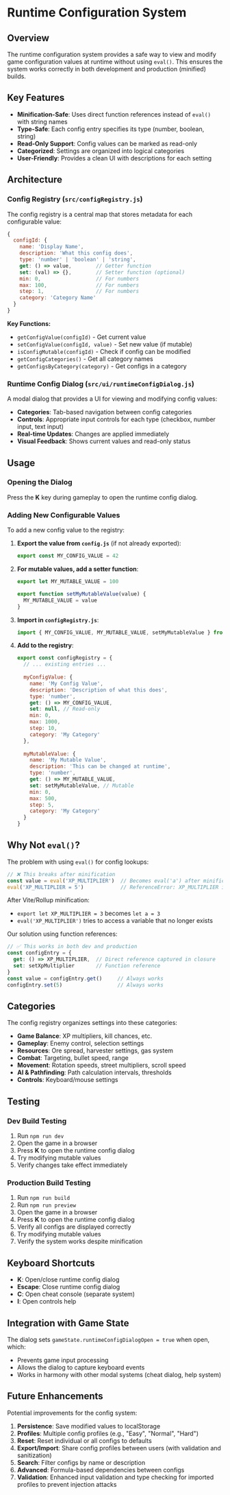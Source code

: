 # Runtime Configuration System

## Overview

The runtime configuration system provides a safe way to view and modify game configuration values at runtime without using `eval()`. This ensures the system works correctly in both development and production (minified) builds.

## Key Features

- **Minification-Safe**: Uses direct function references instead of `eval()` with string names
- **Type-Safe**: Each config entry specifies its type (number, boolean, string)
- **Read-Only Support**: Config values can be marked as read-only
- **Categorized**: Settings are organized into logical categories
- **User-Friendly**: Provides a clean UI with descriptions for each setting

## Architecture

### Config Registry (`src/configRegistry.js`)

The config registry is a central map that stores metadata for each configurable value:

```javascript
{
  configId: {
    name: 'Display Name',
    description: 'What this config does',
    type: 'number' | 'boolean' | 'string',
    get: () => value,        // Getter function
    set: (val) => {},        // Setter function (optional)
    min: 0,                  // For numbers
    max: 100,                // For numbers
    step: 1,                 // For numbers
    category: 'Category Name'
  }
}
```

**Key Functions:**
- `getConfigValue(configId)` - Get current value
- `setConfigValue(configId, value)` - Set new value (if mutable)
- `isConfigMutable(configId)` - Check if config can be modified
- `getConfigCategories()` - Get all category names
- `getConfigsByCategory(category)` - Get configs in a category

### Runtime Config Dialog (`src/ui/runtimeConfigDialog.js`)

A modal dialog that provides a UI for viewing and modifying config values:

- **Categories**: Tab-based navigation between config categories
- **Controls**: Appropriate input controls for each type (checkbox, number input, text input)
- **Real-time Updates**: Changes are applied immediately
- **Visual Feedback**: Shows current values and read-only status

## Usage

### Opening the Dialog

Press the **K** key during gameplay to open the runtime config dialog.

### Adding New Configurable Values

To add a new config value to the registry:

1. **Export the value from `config.js`** (if not already exported):
   ```javascript
   export const MY_CONFIG_VALUE = 42
   ```

2. **For mutable values, add a setter function**:
   ```javascript
   export let MY_MUTABLE_VALUE = 100
   
   export function setMyMutableValue(value) {
     MY_MUTABLE_VALUE = value
   }
   ```

3. **Import in `configRegistry.js`**:
   ```javascript
   import { MY_CONFIG_VALUE, MY_MUTABLE_VALUE, setMyMutableValue } from './config.js'
   ```

4. **Add to the registry**:
   ```javascript
   export const configRegistry = {
     // ... existing entries ...
     
     myConfigValue: {
       name: 'My Config Value',
       description: 'Description of what this does',
       type: 'number',
       get: () => MY_CONFIG_VALUE,
       set: null, // Read-only
       min: 0,
       max: 1000,
       step: 10,
       category: 'My Category'
     },
     
     myMutableValue: {
       name: 'My Mutable Value',
       description: 'This can be changed at runtime',
       type: 'number',
       get: () => MY_MUTABLE_VALUE,
       set: setMyMutableValue, // Mutable
       min: 0,
       max: 500,
       step: 5,
       category: 'My Category'
     }
   }
   ```

## Why Not `eval()`?

The problem with using `eval()` for config lookups:

```javascript
// ❌ This breaks after minification
const value = eval('XP_MULTIPLIER')  // Becomes eval('a') after minification
eval('XP_MULTIPLIER = 5')            // ReferenceError: XP_MULTIPLIER is not defined
```

After Vite/Rollup minification:
- `export let XP_MULTIPLIER = 3` becomes `let a = 3`
- `eval('XP_MULTIPLIER')` tries to access a variable that no longer exists

Our solution using function references:
```javascript
// ✅ This works in both dev and production
const configEntry = {
  get: () => XP_MULTIPLIER,  // Direct reference captured in closure
  set: setXpMultiplier       // Function reference
}
const value = configEntry.get()     // Always works
configEntry.set(5)                  // Always works
```

## Categories

The config registry organizes settings into these categories:

- **Game Balance**: XP multipliers, kill chances, etc.
- **Gameplay**: Enemy control, selection settings
- **Resources**: Ore spread, harvester settings, gas system
- **Combat**: Targeting, bullet speed, range
- **Movement**: Rotation speeds, street multipliers, scroll speed
- **AI & Pathfinding**: Path calculation intervals, thresholds
- **Controls**: Keyboard/mouse settings

## Testing

### Dev Build Testing
1. Run `npm run dev`
2. Open the game in a browser
3. Press **K** to open the runtime config dialog
4. Try modifying mutable values
5. Verify changes take effect immediately

### Production Build Testing
1. Run `npm run build`
2. Run `npm run preview`
3. Open the game in a browser
4. Press **K** to open the runtime config dialog
5. Verify all configs are displayed correctly
6. Try modifying mutable values
7. Verify the system works despite minification

## Keyboard Shortcuts

- **K**: Open/close runtime config dialog
- **Escape**: Close runtime config dialog
- **C**: Open cheat console (separate system)
- **I**: Open controls help

## Integration with Game State

The dialog sets `gameState.runtimeConfigDialogOpen = true` when open, which:
- Prevents game input processing
- Allows the dialog to capture keyboard events
- Works in harmony with other modal systems (cheat dialog, help system)

## Future Enhancements

Potential improvements for the config system:

1. **Persistence**: Save modified values to localStorage
2. **Profiles**: Multiple config profiles (e.g., "Easy", "Normal", "Hard")
3. **Reset**: Reset individual or all configs to defaults
4. **Export/Import**: Share config profiles between users (with validation and sanitization)
5. **Search**: Filter configs by name or description
6. **Advanced**: Formula-based dependencies between configs
7. **Validation**: Enhanced input validation and type checking for imported profiles to prevent injection attacks
